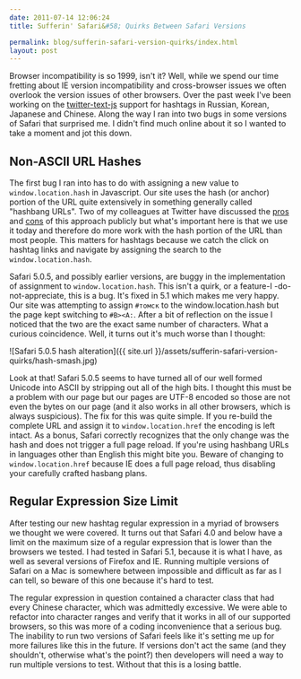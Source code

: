 ```yaml
---
date: 2011-07-14 12:06:24
title: Sufferin' Safari&#58; Quirks Between Safari Versions

permalink: blog/sufferin-safari-version-quirks/index.html
layout: post
---
```


Browser incompatibility is so 1999, isn't it? Well, while we spend our time
fretting about IE version incompatibility and cross-browser issues we often
overlook the version issues of other browsers. Over the past week I've been
working on the [twitter-text-js](https://github.com/twitter/twitter-text-js)
support for hashtags in Russian, Korean, Japanese and Chinese. Along the way I
ran into two bugs in some versions of Safari that surprised me. I didn't find
much online about it so I wanted to take a moment and jot this down.

## Non-ASCII URL Hashes

The first bug I ran into has to do with assigning a new value to
`window.location.hash` in Javascript. Our site uses the hash (or anchor)
portion of the URL quite extensively in something generally called "hashbang
URLs". Two of my colleagues at Twitter have discussed the
[pros](http://www.adequatelygood.com/2011/2/Thoughts-on-the-Hashbang) and
[cons](http://danwebb.net/2011/5/28/it-is-about-the-hashbangs) of this
approach publicly but what's important here is that we use it today and
therefore do more work with the hash portion of the URL than most people. This
matters for hashtags because we catch the click on hashtag links and navigate
by assigning the search to the `window.location.hash`.

Safari 5.0.5, and possibly earlier versions, are buggy in the implementation
of assignment to `window.location.hash`. This isn't a quirk, or a feature-I
-do-not-appreciate, this is a bug. It's fixed in 5.1 which makes me very
happy. Our site was attempting to assign `#томск` to the window.location.hash
but the page kept switching to `#B><A:`. After a bit of reflection on the
issue I noticed that the two are the exact same number of characters. What a
curious coincidence. Well, it turns out it's much worse than I thought:

![Safari 5.0.5 hash alteration]({{ site.url }}/assets/sufferin-safari-version-quirks/hash-smash.jpg)

Look at that! Safari 5.0.5 seems to have turned all of our well formed Unicode
into ASCII by stripping out all of the high bits. I thought this must be a
problem with our page but our pages are UTF-8 encoded so those are not even
the bytes on our page (and it also works in all other browsers, which is
always suspicious). The fix for this was quite simple. If you re-build the
complete URL and assign it to `window.location.href` the encoding is left
intact. As a bonus, Safari correctly recognizes that the only change was the
hash and does not trigger a full page reload. If you're using hashbang URLs in
languages other than English this might bite you. Beware of changing to
`window.location.href` because IE does a full page reload, thus disabling your
carefully crafted hasbang plans.

## Regular Expression Size Limit

After testing our new hashtag regular expression in a myriad of browsers we
thought we were covered. It turns out that Safari 4.0 and below have a limit
on the maximum size of a regular expression that is lower than the browsers we
tested. I had tested in Safari 5.1, because it is what I have, as well as
several versions of Firefox and IE. Running multiple versions of Safari on a
Mac is somewhere between impossible and difficult as far as I can tell, so
beware of this one because it's hard to test.

The regular expression in question contained a character class that had every
Chinese character, which was admittedly excessive. We were able to refactor
into character ranges and verify that it works in all of our supported
browsers, so this was more of a coding inconvenience that a serious bug. The
inability to run two versions of Safari feels like it's setting me up for more
failures like this in the future. If versions don't act the same (and they
shouldn't, otherwise what's the point?) then developers will need a way to run
multiple versions to test. Without that this is a losing battle.
